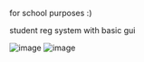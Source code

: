 for school purposes :)

student reg system with basic gui

![image](https://github.com/user-attachments/assets/8feeaed8-b913-42ab-bcb1-70a469831d02)
![image](https://github.com/user-attachments/assets/1ad3f438-f0b6-4431-8bd8-c68dcec924b6)
